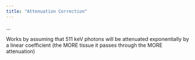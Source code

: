 ```yaml
---
title: "Attenuation Correction"
---
```

...

Works by assuming that 511 keV photons will be attenuated exponentially by a linear coefficient (the MORE tissue it passes through the MORE attenuation)


